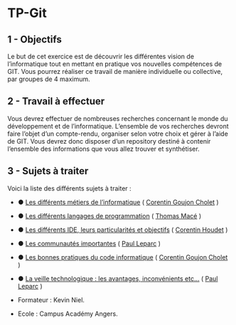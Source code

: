 # TP-Git

## **1 - Objectifs**
Le but de cet exercice est de découvrir les différentes vision de l’informatique tout en
mettant en pratique vos nouvelles compétences de GIT. Vous pourrez réaliser ce travail de
manière individuelle ou collective, par groupes de 4 maximum.

## **2 - Travail à effectuer**
Vous devrez effectuer de nombreuses recherches concernant le monde du développement
et de l’informatique. L’ensemble de vos recherches devront faire l’objet d’un compte-rendu,
organiser selon votre choix et gérer à l’aide de GIT. Vous devrez donc disposer d’un
repository destiné à contenir l’ensemble des informations que vous allez trouver et
synthétiser.

## **3 - Sujets à traiter**
Voici la liste des différents sujets à traiter :
- ● [Les différents métiers de l’informatique](https://github.com/Noqs498/TP-Git/blob/master/m%C3%A9tiers.md) ( [Corentin Goujon Cholet](https://github.com/corentingcholet) )
- ● [Les différents langages de programmation](https://github.com/Noqs498/TP-Git/blob/master/les_diff%C3%A9rents_langages_de_programmation.md) ( [Thomas Macé](https://github.com/Yukiho-Sensei) )
- ● [Les différents IDE, leurs particularités et objectifs](https://github.com/Noqs498/TP-Git/blob/master/Les-Environnements-De-D%C3%A9veloppement.md) ( [Corentin Houdet](https://github.com/Noqs498) )
- ● [Les communautés importantes](https://github.com/Noqs498/TP-Git/blob/master/les-communaut%C3%A9s.md) ( [Paul Leparc](https://github.com/jemappellepaul) )
- ● [Les bonnes pratiques du code informatique](https://github.com/Noqs498/TP-Git/blob/master/bonnes-pratiques-du-code.md)  ( [Corentin Goujon Cholet](https://github.com/corentingcholet) )
- ● [La veille technologique : les avantages, inconvénients etc…](https://github.com/Noqs498/TP-Git/blob/master/La%20veille%20technologique.md) ( [Paul Leparc](https://github.com/jemappellepaul) )

- Formateur : Kevin Niel.
- Ecole : Campus Académy Angers.
